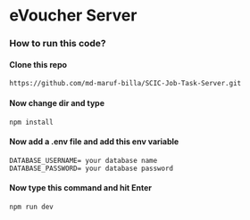 # eVoucher Server

### How to run this code?

#### Clone this repo
```
https://github.com/md-maruf-billa/SCIC-Job-Task-Server.git
```
#### Now change dir and type
```
npm install
```

#### Now add a .env file and add this env variable
```
DATABASE_USERNAME= your database name
DATABASE_PASSWORD= your database password
```
#### Now type this command and hit Enter
```
npm run dev
```